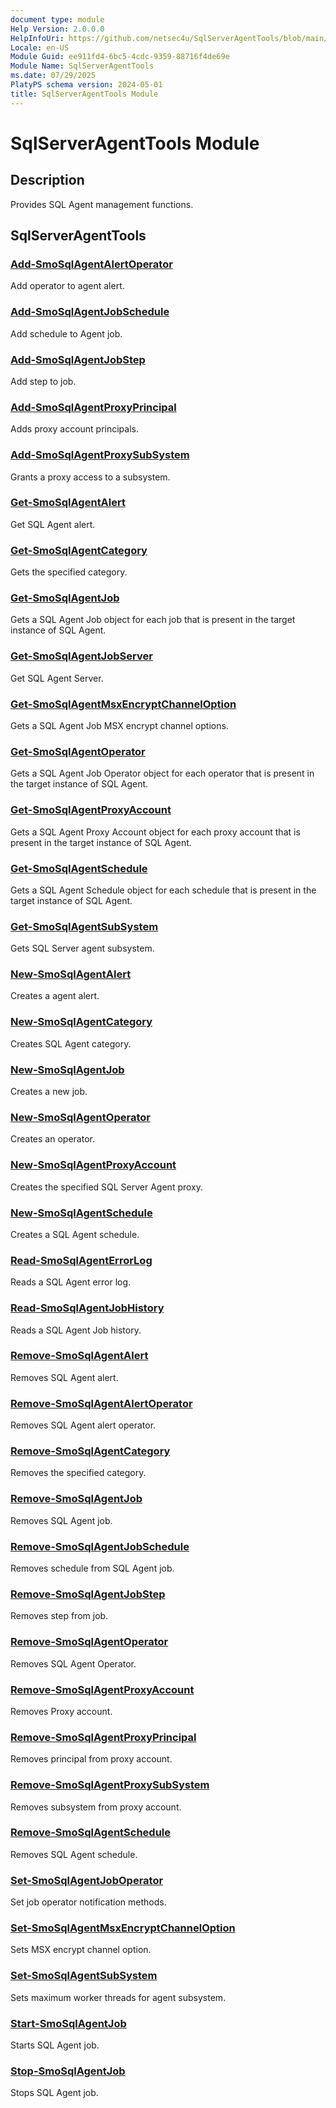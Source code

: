 ```yaml
---
document type: module
Help Version: 2.0.0.0
HelpInfoUri: https://github.com/netsec4u/SqlServerAgentTools/blob/main/docs/SqlServerAgentTools.md
Locale: en-US
Module Guid: ee911fd4-6bc5-4cdc-9359-88716f4de69e
Module Name: SqlServerAgentTools
ms.date: 07/29/2025
PlatyPS schema version: 2024-05-01
title: SqlServerAgentTools Module
---
```


# SqlServerAgentTools Module

## Description

Provides SQL Agent management functions.

## SqlServerAgentTools

### [Add-SmoSqlAgentAlertOperator](Add-SmoSqlAgentAlertOperator.md)

Add operator to agent alert.

### [Add-SmoSqlAgentJobSchedule](Add-SmoSqlAgentJobSchedule.md)

Add schedule to Agent job.

### [Add-SmoSqlAgentJobStep](Add-SmoSqlAgentJobStep.md)

Add step to job.

### [Add-SmoSqlAgentProxyPrincipal](Add-SmoSqlAgentProxyPrincipal.md)

Adds proxy account principals.

### [Add-SmoSqlAgentProxySubSystem](Add-SmoSqlAgentProxySubSystem.md)

Grants a proxy access to a subsystem.

### [Get-SmoSqlAgentAlert](Get-SmoSqlAgentAlert.md)

Get SQL Agent alert.

### [Get-SmoSqlAgentCategory](Get-SmoSqlAgentCategory.md)

Gets the specified category.

### [Get-SmoSqlAgentJob](Get-SmoSqlAgentJob.md)

Gets a SQL Agent Job object for each job that is present in the target instance of SQL Agent.

### [Get-SmoSqlAgentJobServer](Get-SmoSqlAgentJobServer.md)

Get SQL Agent Server.

### [Get-SmoSqlAgentMsxEncryptChannelOption](Get-SmoSqlAgentMsxEncryptChannelOption.md)

Gets a SQL Agent Job MSX encrypt channel options.

### [Get-SmoSqlAgentOperator](Get-SmoSqlAgentOperator.md)

Gets a SQL Agent Job Operator object for each operator that is present in the target instance of SQL Agent.

### [Get-SmoSqlAgentProxyAccount](Get-SmoSqlAgentProxyAccount.md)

Gets a SQL Agent Proxy Account object for each proxy account that is present in the target instance of SQL Agent.

### [Get-SmoSqlAgentSchedule](Get-SmoSqlAgentSchedule.md)

Gets a SQL Agent Schedule object for each schedule that is present in the target instance of SQL Agent.

### [Get-SmoSqlAgentSubSystem](Get-SmoSqlAgentSubSystem.md)

Gets SQL Server agent subsystem.

### [New-SmoSqlAgentAlert](New-SmoSqlAgentAlert.md)

Creates a agent alert.

### [New-SmoSqlAgentCategory](New-SmoSqlAgentCategory.md)

Creates SQL Agent category.

### [New-SmoSqlAgentJob](New-SmoSqlAgentJob.md)

Creates a new job.

### [New-SmoSqlAgentOperator](New-SmoSqlAgentOperator.md)

Creates an operator.

### [New-SmoSqlAgentProxyAccount](New-SmoSqlAgentProxyAccount.md)

Creates the specified SQL Server Agent proxy.

### [New-SmoSqlAgentSchedule](New-SmoSqlAgentSchedule.md)

Creates a SQL Agent schedule.

### [Read-SmoSqlAgentErrorLog](Read-SmoSqlAgentErrorLog.md)

Reads a SQL Agent error log.

### [Read-SmoSqlAgentJobHistory](Read-SmoSqlAgentJobHistory.md)

Reads a SQL Agent Job history.

### [Remove-SmoSqlAgentAlert](Remove-SmoSqlAgentAlert.md)

Removes SQL Agent alert.

### [Remove-SmoSqlAgentAlertOperator](Remove-SmoSqlAgentAlertOperator.md)

Removes SQL Agent alert operator.

### [Remove-SmoSqlAgentCategory](Remove-SmoSqlAgentCategory.md)

Removes the specified category.

### [Remove-SmoSqlAgentJob](Remove-SmoSqlAgentJob.md)

Removes SQL Agent job.

### [Remove-SmoSqlAgentJobSchedule](Remove-SmoSqlAgentJobSchedule.md)

Removes schedule from SQL Agent job.

### [Remove-SmoSqlAgentJobStep](Remove-SmoSqlAgentJobStep.md)

Removes step from job.

### [Remove-SmoSqlAgentOperator](Remove-SmoSqlAgentOperator.md)

Removes SQL Agent Operator.

### [Remove-SmoSqlAgentProxyAccount](Remove-SmoSqlAgentProxyAccount.md)

Removes Proxy account.

### [Remove-SmoSqlAgentProxyPrincipal](Remove-SmoSqlAgentProxyPrincipal.md)

Removes principal from proxy account.

### [Remove-SmoSqlAgentProxySubSystem](Remove-SmoSqlAgentProxySubSystem.md)

Removes subsystem from proxy account.

### [Remove-SmoSqlAgentSchedule](Remove-SmoSqlAgentSchedule.md)

Removes SQL Agent schedule.

### [Set-SmoSqlAgentJobOperator](Set-SmoSqlAgentJobOperator.md)

Set job operator notification methods.

### [Set-SmoSqlAgentMsxEncryptChannelOption](Set-SmoSqlAgentMsxEncryptChannelOption.md)

Sets MSX encrypt channel option.

### [Set-SmoSqlAgentSubSystem](Set-SmoSqlAgentSubSystem.md)

Sets maximum worker threads for agent subsystem.

### [Start-SmoSqlAgentJob](Start-SmoSqlAgentJob.md)

Starts SQL Agent job.

### [Stop-SmoSqlAgentJob](Stop-SmoSqlAgentJob.md)

Stops SQL Agent job.

